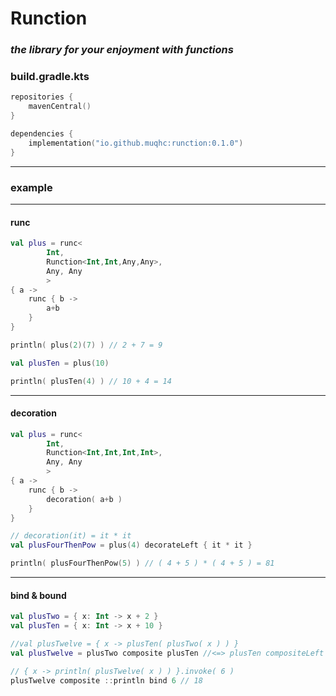 # Runction

### _the library for your enjoyment with functions_

### build.gradle.kts
```kotlin
repositories {
    mavenCentral()
}

dependencies {
    implementation("io.github.muqhc:runction:0.1.0")
}
```

---
### example

---
#### runc
```kotlin
val plus = runc<
        Int,
        Runction<Int,Int,Any,Any>,
        Any, Any
        >
{ a ->
    runc { b ->
        a+b
    }
}

println( plus(2)(7) ) // 2 + 7 = 9

val plusTen = plus(10)

println( plusTen(4) ) // 10 + 4 = 14

```
---
#### decoration
```kotlin
val plus = runc<
        Int,
        Runction<Int,Int,Int,Int>,
        Any, Any
        >
{ a ->
    runc { b ->
        decoration( a+b )
    }
}

// decoration(it) = it * it 
val plusFourThenPow = plus(4) decorateLeft { it * it }

println( plusFourThenPow(5) ) // ( 4 + 5 ) * ( 4 + 5 ) = 81
```
---
#### bind & bound
```kotlin
val plusTwo = { x: Int -> x + 2 }
val plusTen = { x: Int -> x + 10 }

//val plusTwelve = { x -> plusTen( plusTwo( x ) ) }
val plusTwelve = plusTwo composite plusTen //<=> plusTen compositeLeft plusTwo

// { x -> println( plusTwelve( x ) ) }.invoke( 6 )
plusTwelve composite ::println bind 6 // 18
```

